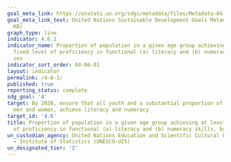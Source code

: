 ```yaml
---
goal_meta_link: https://unstats.un.org/sdgs/metadata/files/Metadata-04-06-01.pdf
goal_meta_link_text: United Nations Sustainable Development Goals Metadata (PDF 57.8
  KB)
graph_type: line
indicator: 4.6.1
indicator_name: Proportion of population in a given age group achieving at least a
  fixed level of proficiency in functional (a) literacy and (b) numeracy skills, by
  sex
indicator_sort_order: 04-06-01
layout: indicator
permalink: /4-6-1/
published: true
reporting_status: complete
sdg_goal: '4'
target: By 2030, ensure that all youth and a substantial proportion of adults, both
  men and women, achieve literacy and numeracy
target_id: '4.6'
title: Proportion of population in a given age group achieving at least a fixed level
  of proficiency in functional (a) literacy and (b) numeracy skills, by sex
un_custodian_agency: United Nations Education and Scientific Cultural Organisation
  - Institute of Statistics (UNESCO-UIS)
un_designated_tier: '2'
---
```


